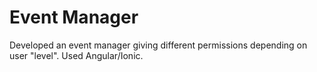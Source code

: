 # Event Manager
Developed an event manager giving different permissions depending on user "level". Used Angular/Ionic.
